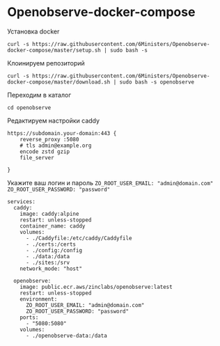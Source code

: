 # Openobserve-docker-compose

Установка docker
```
curl -s https://raw.githubusercontent.com/6Ministers/Openobserve-docker-compose/master/setup.sh | sudo bash -s
```

Клоинируем репозиторий
```
curl -s https://raw.githubusercontent.com/6Ministers/Openobserve-docker-compose/master/download.sh | sudo bash -s openobserve
```

Переходим в каталог
```
cd openobserve
```
Редактируем настройки caddy

```
https://subdomain.your-domain:443 {
    reverse_proxy :5080
	# tls admin@example.org
	encode zstd gzip
	file_server
	
}
```

Укажите ваш логин и пароль
     `ZO_ROOT_USER_EMAIL: "admin@domain.com"`
     `ZO_ROOT_USER_PASSWORD: "password"`

```
services:
  caddy:
    image: caddy:alpine
    restart: unless-stopped
    container_name: caddy
    volumes:
      - ./Caddyfile:/etc/caddy/Caddyfile
      - ./certs:/certs
      - ./config:/config
      - ./data:/data
      - ./sites:/srv
    network_mode: "host"

  openobserve:
    image: public.ecr.aws/zinclabs/openobserve:latest
    restart: unless-stopped
    environment:
      ZO_ROOT_USER_EMAIL: "admin@domain.com"
      ZO_ROOT_USER_PASSWORD: "password"
    ports:
      - "5080:5080"
    volumes:
      - ./openobserve-data:/data
```
